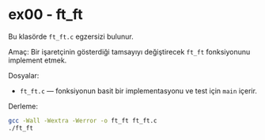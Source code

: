 # ex00 - ft_ft

Bu klasörde `ft_ft.c` egzersizi bulunur.

Amaç: Bir işaretçinin gösterdiği tamsayıyı değiştirecek `ft_ft` fonksiyonunu implement etmek.

Dosyalar:
- `ft_ft.c` — fonksiyonun basit bir implementasyonu ve test için `main` içerir.

Derleme:

```sh
gcc -Wall -Wextra -Werror -o ft_ft ft_ft.c
./ft_ft
```

